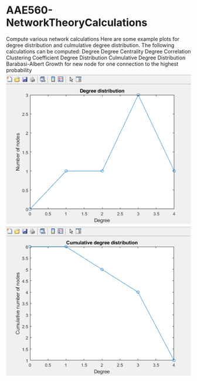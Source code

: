 # AAE560-NetworkTheoryCalculations
Compute various network calculations
Here are some example plots for degree distribution and culmulative degree distribution. The following calculations can be computed:
Degree
Degree Centrality
Degree Correlation
Clustering Coefficient
Degree Distribution
Culmulative Degree Distribution
Barabasi-Albert Growth for new node for one connection to the highest probability
![](degreedist.PNG)
![](culmdegreedist.PNG)
